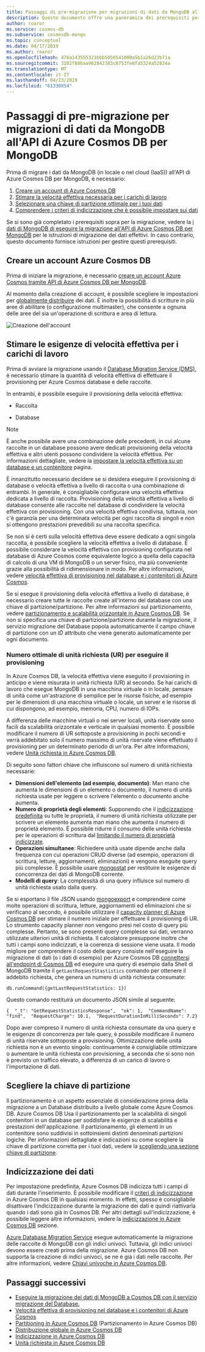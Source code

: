 ```yaml
---
title: Passaggi di pre-migrazione per migrazioni di dati da MongoDB all'API di Azure Cosmos DB per MongoDB
description: Questo documento offre una panoramica dei prerequisiti per la migrazione dei dati da MongoDB a Cosmos DB.
author: roaror
ms.service: cosmos-db
ms.subservice: cosmosdb-mongo
ms.topic: conceptual
ms.date: 04/17/2019
ms.author: roaror
ms.openlocfilehash: 476a143555323bbb5058541000a5b1a26d23b71a
ms.sourcegitcommit: 3102f886aa962842303c8753fe8fa5324a52834a
ms.translationtype: MT
ms.contentlocale: it-IT
ms.lasthandoff: 04/23/2019
ms.locfileid: "61330854"
---
```

# <a name="pre-migration-steps-for-data-migrations-from-mongodb-to-azure-cosmos-dbs-api-for-mongodb"></a>Passaggi di pre-migrazione per migrazioni di dati da MongoDB all'API di Azure Cosmos DB per MongoDB

Prima di migrare i dati da MongoDB (in locale o nel cloud (IaaS)) all'API di Azure Cosmos DB per MongoDB, è necessario:

1. [Creare un account di Azure Cosmos DB](#create-account)
2. [Stimare la velocità effettiva necessaria per i carichi di lavoro](#estimate-throughput)
3. [Selezionare una chiave di partizione ottimale per i tuoi dati](#partitioning)
4. [Comprendere i criteri di indicizzazione che è possibile impostare sui dati](#indexing)

Se si sono già completato i prerequisiti sopra per la migrazione, vedere la [i dati di MongoDB di eseguire la migrazione all'API di Azure Cosmos DB per MongoDB](../dms/tutorial-mongodb-cosmos-db.md) per le istruzioni di migrazione dei dati effettivi. In caso contrario, questo documento fornisce istruzioni per gestire questi prerequisiti. 

## <a id="create-account"></a> Creare un account Azure Cosmos DB 

Prima di iniziare la migrazione, è necessario [creare un account Azure Cosmos tramite API di Azure Cosmos DB per MongoDB](create-mongodb-dotnet.md). 

Al momento della creazione di account, è possibile scegliere le impostazioni per [globalmente distribuire](distribute-data-globally.md) dei dati. È inoltre la possibilità di scritture in più aree di abilitare (o configurazione multimaster), che consente a ognuna delle aree del sia un'operazione di scrittura e area di lettura.

![Creazione dell'account](./media/mongodb-pre-migration/account-creation.png)

## <a id="estimate-throughput"></a> Stimare le esigenze di velocità effettiva per i carichi di lavoro

Prima di avviare la migrazione usando il [Database Migration Service (DMS)](../dms/dms-overview.md), è necessario stimare la quantità di velocità effettiva di effettuare il provisioning per Azure Cosmos database e delle raccolte.

In entrambi, è possibile eseguire il provisioning della velocità effettiva:

- Raccolta

- Database

> [!NOTE]
> È anche possibile avere una combinazione delle precedenti, in cui alcune raccolte in un database possono avere dedicati provisioning della velocità effettiva e altri utenti possono condividere la velocità effettiva. Per informazioni dettagliate, vedere la [impostare la velocità effettiva su un database e un contenitore](set-throughput.md) pagina.
>

È innanzitutto necessario decidere se si desidera eseguire il provisioning di database o velocità effettiva a livello di raccolta o una combinazione di entrambi. In generale, è consigliabile configurare una velocità effettiva dedicata a livello di raccolta. Provisioning della velocità effettiva a livello di database consente alle raccolte nel database di condividere la velocità effettiva con provisioning. Con una velocità effettiva condivisa, tuttavia, non c'è garanzia per una determinata velocità per ogni raccolta di singoli e non si ottengono prestazioni prevedibili su una raccolta specifica.

Se non si è certi sulla velocità effettiva deve essere dedicato a ogni singola raccolta, è possibile scegliere la velocità effettiva a livello di database. È possibile considerare la velocità effettiva con provisioning configurata nel database di Azure Cosmos come equivalente logico a quella della capacità di calcolo di una VM di MongoDB o un server fisico, ma più conveniente grazie alla possibilità di ridimensionare in modo. Per altre informazioni, vedere [velocità effettiva di provisioning nel database e i contenitori di Azure Cosmos](set-throughput.md).

Se si esegue il provisioning della velocità effettiva a livello di database, è necessario creare tutte le raccolte create all'interno del database con una chiave di partizione/partizione. Per altre informazioni sul partizionamento, vedere [partizionamento e scalabilità orizzontale in Azure Cosmos DB](partition-data.md). Se non si specifica una chiave di partizione/partizione durante la migrazione, il servizio migrazione del Database popola automaticamente il campo chiave di partizione con un *ID* attributo che viene generato automaticamente per ogni documento.

### <a name="optimal-number-of-request-units-rus-to-provision"></a>Numero ottimale di unità richiesta (UR) per eseguire il provisioning

In Azure Cosmos DB, la velocità effettiva viene eseguito il provisioning in anticipo e viene misurata in unità richiesta (UR) al secondo. Se hai carichi di lavoro che esegue MongoDB in una macchina virtuale o in locale, pensare di unità come un'astrazione di semplice per le risorse fisiche, ad esempio per le dimensioni di una macchina virtuale o locale, un server e le risorse di cui dispongono, ad esempio, memoria, CPU, numero di IOPs. 

A differenza delle macchine virtuali o nei server locali, unità riservate sono facili da scalabilità orizzontale e verticale in qualsiasi momento. È possibile modificare il numero di UR sottoposte a provisioning in pochi secondi e verrà addebitato solo il numero massimo di unità riservate viene effettuato il provisioning per un determinato periodo di un'ora. Per altre informazioni, vedere [Unità richiesta in Azure Cosmos DB](request-units.md).

Di seguito sono fattori chiave che influiscono sul numero di unità richiesta necessarie:
- **Dimensioni dell'elemento (ad esempio, documento)**: Man mano che aumenta le dimensioni di un elemento o documento, il numero di unità richiesta usate per leggere o scrivere l'elemento o documento anche aumenta.
- **Numero di proprietà degli elementi**: Supponendo che il [indicizzazione predefinita](index-overview.md) su tutte le proprietà, il numero di unità richiesta utilizzate per scrivere un elemento aumenta man mano che aumenta il numero di proprietà elemento. È possibile ridurre il consumo delle unità richiesta per le operazioni di scrittura dal [limitando il numero di proprietà indicizzate](index-policy.md).
- **Operazioni simultanee**: Richiedere unità usate dipende anche dalla frequenza con cui operazioni CRUD diverse (ad esempio, operazioni di scrittura, letture, aggiornamenti, eliminazioni) e vengono eseguite query più complesse. È possibile usare [mongostat](https://docs.mongodb.com/manual/reference/program/mongostat/) per restituire le esigenze di concorrenza dei dati di MongoDB corrente.
- **Modelli di query**: La complessità di una query influisce sul numero di unità richiesta usato dalla query.

Se si esportano il file JSON usando [mongoexport](https://docs.mongodb.com/manual/reference/program/mongoexport/) e comprendere come molte operazioni di scrittura, letture, aggiornamenti ed eliminazioni che si verificano al secondo, è possibile utilizzare il [capacity planner di Azure Cosmos DB](https://www.documentdb.com/capacityplanner) per stimare il numero iniziale per effettuare il provisioning di UR. Lo strumento capacity planner non vengono presi nel costo di query più complesse. Pertanto, se sono presenti query complesse sui dati, verranno utilizzate ulteriori unità di richiesta. Il calcolatore presuppone inoltre che tutti i campi sono indicizzati, e la coerenza di sessione viene usata. Il modo migliore per comprendere il costo delle query consiste nell'eseguire la migrazione di dati (o i dati di esempio) per Azure Cosmos DB [connettersi all'endpoint di Cosmos DB](connect-mongodb-account.md) ed eseguire una query di esempio dalla Shell di MongoDB tramite il `getLastRequestStastistics` comando per ottenere il addebito richiesta, che genera un numero di unità richiesta consumate:

`db.runCommand({getLastRequestStatistics: 1})`

Questo comando restituirà un documento JSON simile al seguente:

```{  "_t": "GetRequestStatisticsResponse",  "ok": 1,  "CommandName": "find",  "RequestCharge": 10.1,  "RequestDurationInMilliSeconds": 7.2}```

Dopo aver compreso il numero di unità richiesta consumate da una query e le esigenze di concorrenza per tale query, è possibile modificare il numero di unità riservate sottoposte a provisioning. Ottimizzazione delle unità richiesta non è un evento singolo: continuamente è consigliabile ottimizzare o aumentare le unità richiesta con provisioning, a seconda che si sono non è previsto un traffico elevato, a differenza di un carico di lavoro o l'importazione di dati.

## <a id="partitioning"></a>Scegliere la chiave di partizione
Il partizionamento è un aspetto essenziale di considerazione prima della migrazione a un Database distribuito a livello globale come Azure Cosmos DB. Azure Cosmos DB Usa il partizionamento per la scalabilità di singoli contenitori in un database per soddisfare le esigenze di scalabilità e prestazioni dell'applicazione. Il partizionamento, gli elementi in un contenitore sono suddivisi in sottoinsiemi distinti denominati partizioni logiche. Per informazioni dettagliate e indicazioni su come scegliere la chiave di partizione corretta per i tuoi dati, vedere la [scegliendo una sezione chiave di partizione](https://docs.microsoft.com/azure/cosmos-db/partitioning-overview#choose-partitionkey). 

## <a id="indexing"></a>Indicizzazione dei dati
Per impostazione predefinita, Azure Cosmos DB indicizza tutti i campi di dati durante l'inserimento. È possibile modificare il [criteri di indicizzazione](index-policy.md) in Azure Cosmos DB in qualsiasi momento. In effetti, spesso è consigliabile disattivare l'indicizzazione durante la migrazione dei dati e quindi riattivarla quando i dati sono già in Cosmos DB. Per altri dettagli sull'indicizzazione, è possibile leggere altre informazioni, vedere la [indicizzazione in Azure Cosmos DB](index-overview.md) sezione. 

[Azure Database Migration Service](../dms/tutorial-mongodb-cosmos-db.md) esegue automaticamente la migrazione delle raccolte di MongoDB con gli indici univoci. Tuttavia, gli indici univoci devono essere creati prima della migrazione. Azure Cosmos DB non supporta la creazione di indici univoci, se ne è già i dati nelle raccolte. Per altre informazioni, vedere [Chiavi univoche in Azure Cosmos DB](unique-keys.md).

## <a name="next-steps"></a>Passaggi successivi
* [Eseguire la migrazione dei dati di MongoDB a Cosmos DB con il servizio migrazione del Database.](../dms/tutorial-mongodb-cosmos-db.md) 
* [Velocità effettiva di provisioning nel database e i contenitori di Azure Cosmos](set-throughput.md)
* [Partitioning in Azure Cosmos DB](partition-data.md) (Partizionamento in Azure Cosmos DB)
* [Distribuzione globale in Azure Cosmos DB](distribute-data-globally.md)
* [Indicizzazione in Azure Cosmos DB](index-overview.md)
* [Unità richiesta in Azure Cosmos DB](request-units.md)
